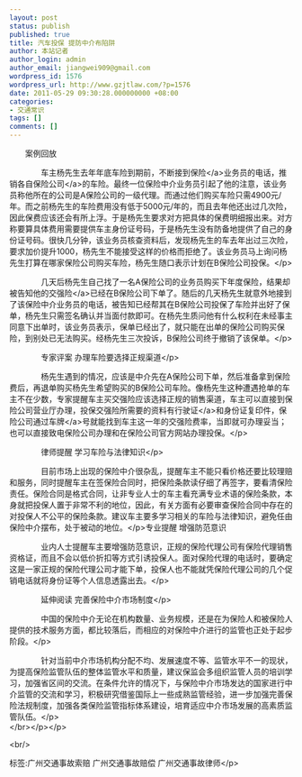 ```yaml
---
layout: post
status: publish
published: true
title: 汽车投保 提防中介布陷阱
author: 本站记者
author_login: admin
author_email: jiangwei909@gmail.com
wordpress_id: 1576
wordpress_url: http://www.gzjtlaw.com/?p=1576
date: 2011-05-29 09:30:28.000000000 +08:00
categories:
- 交通常识
tags: []
comments: []
---
```

<p><p>　　案例回放<p>　　　　车主杨先生去年年底车险到期前，不断接到<a>保险<&#47;a>业务员的电话，推销各自<a>保险公司<&#47;a>的车险。最终一位保险中介业务员引起了他的注意，该业务员称他所在的公司是A保险公司的一级代理。而通过他们购买车险只需4900元&#47;年。而之前杨先生的车险费用没有低于5000元&#47;年的，而且去年他还出过几次险，因此保费应该还会有所上浮。于是杨先生要求对方把具体的保费明细报出来。对方称要算具体费用需要提供车主身份证号码，于是杨先生没有防备地提供了自己的身份证号码。很快几分钟，该业务员核查资料后，发现杨先生的车去年出过三次险，要求加价提升1000，杨先生不能接受这样的价格而拒绝了。该业务员马上询问杨先生打算在哪家保险公司购买车险，杨先生随口表示计划在B保险公司投保。<&#47;p><p>　　　　几天后杨先生自己找了一名A保险公司的业务员购买下年度保险，结果却被告知他的<a>交强险<&#47;a>已经在B保险公司下单了。随后的几天杨先生就意外地接到了该保险中介业务员的电话，被告知已经帮其在B保险公司投保了车险并出好了保单，杨先生只需签名确认并当面付款即可。在杨先生质问他有什么权利在未经事主同意下出单时，该业务员表示，保单已经出了，就只能在出单的保险公司购买保险，到别处已无法购买。经杨先生三次投诉，B保险公司终于撤销了该保单。<&#47;p><p>　　　　专家评案 办理车险要选择正规渠道<&#47;p><p>　　　　杨先生遇到的情况，应该是中介先在A保险公司下单，然后准备拿到保险费后，再退单购买杨先生希望购买的B保险公司车险。像杨先生这种遭遇抢单的车主不在少数，专家提醒车主买交强险应该选择正规的销售渠道，车主可以直接到保险公司营业厅办理，投保交强险所需要的资料有<a>行驶证<&#47;a>和身份证复印件，保险公司通过<a>车牌<&#47;a>号就能找到车主这一年的交强险费率，当即就可办理妥当；也可以直接致电保险公司办理和在保险公司官方网站办理投保。<&#47;p><p>　　　　律师提醒 学习车险与法律知识<&#47;p><p>　　　　目前市场上出现的保险中介很杂乱，提醒车主不能只看价格还要比较理赔和服务，同时提醒车主在签保险合同时，把保险条款读仔细了再签字，要看清保险责任。保险合同是格式合同，让非专业人士的车主看充满专业术语的保险条款，本身就把投保人置于非常不利的地位，因此，有关方面有必要审查保险合同中存在的对投保人不公平的保险条款。建议车主要多学习相关的车险与法律知识，避免任由保险中介摆布，处于被动的地位。<&#47;p>专业提醒 增强防范意识<p>　　　　业内人士提醒车主要增强防范意识，正规的保险代理公司有保险代理销售资格证，而且不会以低价折扣等方式引诱投保人。面对保险代理的电话时，要确定这是一家正规的保险代理公司才能下单，投保人也不能就凭保险代理公司的几个促销电话就将身份证等个人信息透露出去。<&#47;p><p>　　　　延伸阅读 完善保险中介市场制度<&#47;p><p>　　　　中国的保险中介无论在机构数量、业务规模，还是在为保险人和被保险人提供的技术服务方面，都比较落后，而相应的对保险中介进行的监管也正处于起步阶段。<&#47;p><p>　　　　针对当前中介市场机构分配不均、发展速度不等、监管水平不一的现状，为提高保险监管队伍的整体监管水平和质量，建议保监会多组织监管人员的培训学习，加强省区间的交流。在条件允许的情况下，与保险中介市场发达的国家进行中介监管的交流和学习，积极研究借鉴国际上一些成熟监管经验，进一步加强完善保险法规制度，加强各类保险监管指标体系建设，培育适应中介市场发展的高素质监管队伍。<&#47;p><br><&#47;br><&#47;p><&#47;p><br&#47;><p>标签:广州交通事故索赔 广州交通事故赔偿 广州交通事故律师<&#47;p>
